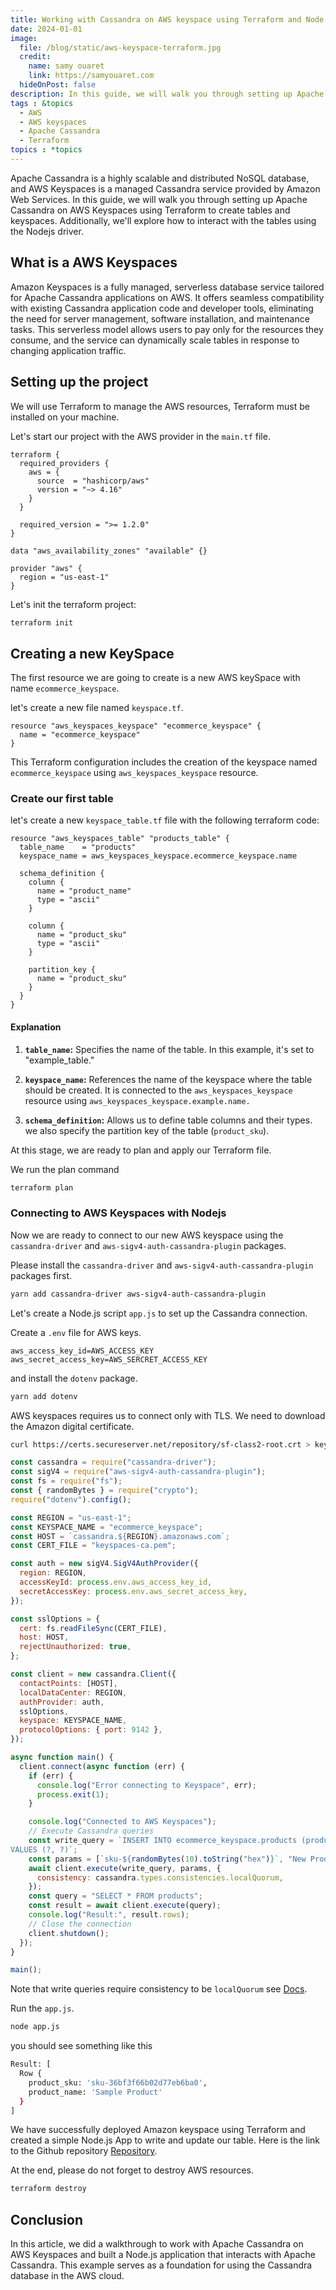 ```yaml
---
title: Working with Cassandra on AWS keyspace using Terraform and Node.js
date: 2024-01-01
image:
  file: /blog/static/aws-keyspace-terraform.jpg
  credit:
    name: samy ouaret
    link: https://samyouaret.com
  hideOnPost: false
description: In this guide, we will walk you through setting up Apache Cassandra on AWS Keyspaces using Terraform to create tables and keyspaces. We'll also explore how to interact with the tables using the Nodejs driver.
tags : &topics
  - AWS
  - AWS keyspaces
  - Apache Cassandra
  - Terraform
topics : *topics
---
```


Apache Cassandra is a highly scalable and distributed NoSQL database, and AWS Keyspaces is a managed Cassandra service provided by Amazon Web Services. In this guide, we will walk you through setting up Apache Cassandra on AWS Keyspaces using Terraform to create tables and keyspaces. Additionally, we'll explore how to interact with the tables using the Nodejs driver.

## What is a AWS Keyspaces

Amazon Keyspaces is a fully managed, serverless database service tailored for Apache Cassandra applications on AWS. It offers seamless compatibility with existing Cassandra application code and developer tools, eliminating the need for server management, software installation, and maintenance tasks. This serverless model allows users to pay only for the resources they consume, and the service can dynamically scale tables in response to changing application traffic.

## Setting up the project

We will use Terraform to manage the AWS resources, Terraform must be installed on your machine.

Let's start our project with the AWS provider in the `main.tf` file.

```hcl
terraform {
  required_providers {
    aws = {
      source  = "hashicorp/aws"
      version = "~> 4.16"
    }
  }

  required_version = ">= 1.2.0"
}

data "aws_availability_zones" "available" {}

provider "aws" {
  region = "us-east-1"
}
```

Let's init the terraform project:
```bash
terraform init
```

## Creating a new KeySpace

The first resource we are going to create is a new AWS keySpace with name ```ecommerce_keyspace```.

let's create a new file named `keyspace.tf`.

```hcl
resource "aws_keyspaces_keyspace" "ecommerce_keyspace" {
  name = "ecommerce_keyspace"
}
```

This Terraform configuration includes the creation of the keyspace named ```ecommerce_keyspace``` using ```aws_keyspaces_keyspace``` resource.

### Create our first table

let's create a new `keyspace_table.tf` file with the following terraform code:

```hcl
resource "aws_keyspaces_table" "products_table" {
  table_name    = "products"
  keyspace_name = aws_keyspaces_keyspace.ecommerce_keyspace.name

  schema_definition {
    column {
      name = "product_name"
      type = "ascii"
    }

    column {
      name = "product_sku"
      type = "ascii"
    }

    partition_key {
      name = "product_sku"
    }
  }
}
```

#### Explanation

1. **`table_name`:** Specifies the name of the table. In this example, it's set to "example_table."

2. **`keyspace_name`:** References the name of the keyspace where the table should be created. It is connected to the `aws_keyspaces_keyspace` resource using `aws_keyspaces_keyspace.example.name.`
3. **`schema_definition`:** Allows us to define table columns and their types. we also specify the partition key of the table (`product_sku`).

At this stage, we are ready to plan and apply our Terraform file. 

We run the plan command

```bash
terraform plan
```

### Connecting to AWS Keyspaces with Nodejs

Now we are ready to connect to our new AWS keyspace using the ```cassandra-driver``` and ```aws-sigv4-auth-cassandra-plugin``` packages.

Please install the ```cassandra-driver``` and ```aws-sigv4-auth-cassandra-plugin``` packages first.

```bash
yarn add cassandra-driver aws-sigv4-auth-cassandra-plugin
```

Let's create a Node.js script ```app.js``` to set up the Cassandra connection.

Create a ```.env``` file for AWS keys.

```shell
aws_access_key_id=AWS_ACCESS_KEY
aws_secret_access_key=AWS_SERCRET_ACCESS_KEY
```

and install the ```dotenv``` package.

```bash
yarn add dotenv
```

AWS keyspaces requires us to connect only with TLS. We need to download the Amazon digital certificate.

```bash
curl https://certs.secureserver.net/repository/sf-class2-root.crt > keyspaces-ca.pem
```

```js
const cassandra = require("cassandra-driver");
const sigV4 = require("aws-sigv4-auth-cassandra-plugin");
const fs = require("fs");
const { randomBytes } = require("crypto");
require("dotenv").config();

const REGION = "us-east-1";
const KEYSPACE_NAME = "ecommerce_keyspace";
const HOST = `cassandra.${REGION}.amazonaws.com`;
const CERT_FILE = "keyspaces-ca.pem";

const auth = new sigV4.SigV4AuthProvider({
  region: REGION,
  accessKeyId: process.env.aws_access_key_id,
  secretAccessKey: process.env.aws_secret_access_key,
});

const sslOptions = {
  cert: fs.readFileSync(CERT_FILE),
  host: HOST,
  rejectUnauthorized: true,
};

const client = new cassandra.Client({
  contactPoints: [HOST],
  localDataCenter: REGION,
  authProvider: auth,
  sslOptions,
  keyspace: KEYSPACE_NAME,
  protocolOptions: { port: 9142 },
});

async function main() {
  client.connect(async function (err) {
    if (err) {
      console.log("Error connecting to Keyspace", err);
      process.exit(1);
    }

    console.log("Connected to AWS Keyspaces");
    // Execute Cassandra queries
    const write_query = `INSERT INTO ecommerce_keyspace.products (product_sku, product_name)
VALUES (?, ?)`;
    const params = [`sku-${randomBytes(10).toString("hex")}`, "New Product"];
    await client.execute(write_query, params, {
      consistency: cassandra.types.consistencies.localQuorum,
    });
    const query = "SELECT * FROM products";
    const result = await client.execute(query);
    console.log("Result:", result.rows);
    // Close the connection
    client.shutdown();
  });
}

main();
```
Note that write queries require consistency to be ```localQuorum``` see [Docs](https://docs.aws.amazon.com/keyspaces/latest/devguide/consistency.html).

Run the ```app.js```.

```bash
node app.js
```
you should see something like this

```bash
Result: [
  Row {
    product_sku: 'sku-36bf3f66b02d77eb6ba0',
    product_name: 'Sample Product'
  }
]
```

We have successfully deployed Amazon keyspace using Terraform and created a simple Node.js App to write and update our table. Here is the link to the Github repository [Repository](https://github.com/samyouaret/keyspaces-terraform).

At the end, please do not forget to destroy AWS resources.

```bash
terraform destroy 
```

## Conclusion

In this article, we did a walkthrough to work with Apache Cassandra on AWS Keyspaces and built a Node.js application that interacts with Apache Cassandra. This example serves as a foundation for using the Cassandra database in the AWS cloud.